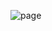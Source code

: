![page](https://user-images.githubusercontent.com/37626215/134993410-a2bcc72a-4982-43a9-8975-4cc6daa617a0.png)
